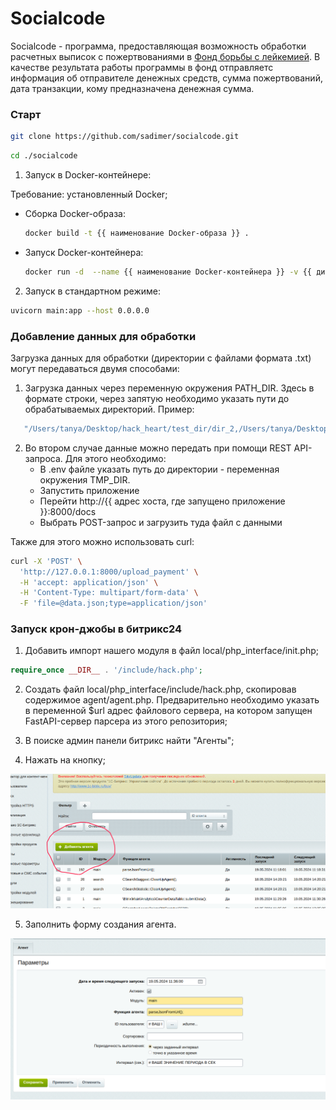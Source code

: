 # Socialcode 

Socialcode - программа, предоставляющая возможность обработки расчетных выписок с пожертвованиями в [Фонд борьбы с лейкемией](https://leikozu.net). В качестве результата работы программы в фонд отправляетс информация об отправителе денежных средств, сумма пожертвований, дата транзакции, кому предназначена денежная сумма. 

### Старт

 ```bash
git clone https://github.com/sadimer/socialcode.git
```

```bash
cd ./socialcode
```

1. Запуск в Docker-контейнере:

Требование: установленный Docker; 
  
- Сборка Docker-образа:
  
  ```bash
  docker build -t {{ наименование Docker-образа }} .
  ```

- Запуск Docker-контейнера:
     
  ```bash
  docker run -d  --name {{ наименование Docker-контейнера }} -v {{ директория на локальном узле с данными }}:{{ директория в Docker-контейнере с данными }} -e PATH_DIR={{директория с данными внутри Docker-контейнера}} -p 8000:8000 {{ наименование Docker-образа }}
  ```

2. Запуск в стандартном режиме:

```bash
uvicorn main:app --host 0.0.0.0
```

### Добавление данных для обработки 

Загрузка данных для обработки (директории с файлами формата .txt) могут передаваться двумя способами: 

1. Загрузка данных через переменную окружения PATH_DIR. Здесь в формате строки, через запятую необходимо указать пути до обрабатываемых директорий. Пример:
   
```bash
   "/Users/tanya/Desktop/hack_heart/test_dir/dir_2,/Users/tanya/Desktop/hack_heart/test_dir/dir_1"
```

2. Во втором случае данные можно передать при помощи REST API-запроса. Для этого необходимо:
   - В .env файле указать путь до директории - переменная окружения TMP_DIR.
   - Запустить приложение
   - Перейти http://{{ адрес хоста, где запущено приложение }}:8000/docs
   - Выбрать POST-запрос и загрузить туда файл с данными

Также для этого можно использовать curl: 

```bash
curl -X 'POST' \
  'http://127.0.0.1:8000/upload_payment' \
  -H 'accept: application/json' \
  -H 'Content-Type: multipart/form-data' \
  -F 'file=@data.json;type=application/json'
```


### Запуск крон-джобы в битрикс24

1. Добавить импорт нашего модуля в файл local/php_interface/init.php;
```php
require_once __DIR__ . '/include/hack.php';
```

2. Создать файл local/php_interface/include/hack.php, скопировав содержимое agent/agent.php. Предварительно необходимо указать в переменной $url адрес файлового сервера, на котором запущен FastAPI-сервер парсера из этого репозитория;
3. В поиске админ панели битрикс найти "Агенты";
   
4. Нажать на кнопку;

![Кнопка](images/Screen%20Capture_select-area_20240519113114.png)
   
5. Заполнить форму создания агента.

![Агент](images/Screen%20Capture_select-area_20240519113828.png)

